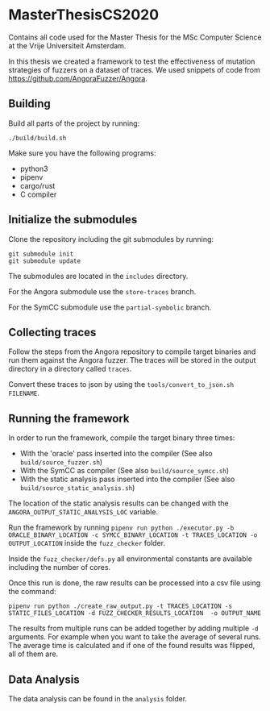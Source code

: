 # MasterThesisCS2020
Contains all code used for the Master Thesis for the MSc Computer Science at the Vrije Universiteit Amsterdam.

In this thesis we created a framework to test the effectiveness of mutation strategies of fuzzers on a dataset of traces.
We used snippets of code from https://github.com/AngoraFuzzer/Angora.

## Building
Build all parts of the project by running:
```
./build/build.sh
```

Make sure you have the following programs:
- python3 
- pipenv
- cargo/rust
- C compiler

## Initialize the submodules

Clone the repository including the git submodules by running:

```
git submodule init
git submodule update
```
The submodules are located in the `includes` directory.

For the Angora submodule use the ``store-traces`` branch.

For the SymCC submodule use the ``partial-symbolic`` branch.

## Collecting traces

Follow the steps from the Angora repository to compile target binaries and run them against the Angora fuzzer.
The traces will be stored in the output directory in a directory called `traces`.

Convert these traces to json by using the `tools/convert_to_json.sh FILENAME`.

## Running the framework
In order to run the framework, compile the target binary three times:
- With the 'oracle' pass inserted into the compiler (See also `build/source_fuzzer.sh`)
- With the SymCC as compiler (See also `build/source_symcc.sh`)
- With the static analysis pass inserted into the compiler (See also `build/source_static_analysis.sh`)

The location of the static analysis results can be changed with the `ANGORA_OUTPUT_STATIC_ANALYSIS_LOC` variable.

Run the framework by running `pipenv run python ./executor.py -b ORACLE_BINARY_LOCATION -c SYMCC_BINARY_LOCATION -t TRACES_LOCATION -o OUTPUT_LOCATION` inside the `fuzz_checker` folder.

Inside the `fuzz_checker/defs.py` all environmental constants are available including the number of cores.

Once this run is done, the raw results can be processed into a csv file using the command:

```pipenv run python ./create_raw_output.py -t TRACES_LOCATION -s STATIC_FILES_LOCATION -d FUZZ_CHECKER_RESULTS_LOCATION  -o OUTPUT_NAME```

The results from multiple runs can be added together by adding multiple `-d` arguments. For example when you want to take the average of several runs. The average time is calculated and if one of the found results was flipped, all of them are.

## Data Analysis

The data analysis can be found in the `analysis` folder.
